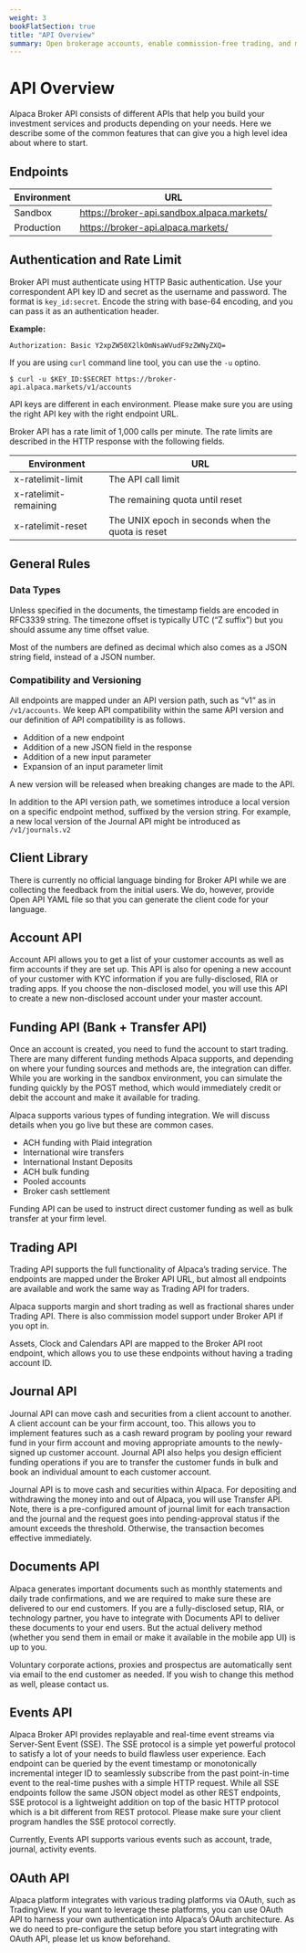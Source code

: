 ```yaml
---
weight: 3
bookFlatSection: true
title: "API Overview"
summary: Open brokerage accounts, enable commission-free trading, and manage the ongoing user experience with Alpaca Broker API
---
```


# API Overview

Alpaca Broker API consists of different APIs that help you build your investment services and products depending on your needs. Here we describe some of the common features that can give you a high level idea about where to start.

## Endpoints

| Environment | URL                                        |
| ----------- | ------------------------------------------ |
| Sandbox     | https://broker-api.sandbox.alpaca.markets/ |
| Production  | https://broker-api.alpaca.markets/         |

## Authentication and Rate Limit

Broker API must authenticate using HTTP Basic authentication. Use your
correspondent API key ID and secret as the username and password. The format is
`key_id:secret`. Encode the string with base-64 encoding, and you can pass it as
an authentication header.

**Example:**

```
Authorization: Basic Y2xpZW50X2lkOmNsaWVudF9zZWNyZXQ=
```

If you are using `curl` command line tool, you can use the `-u` optino.

```
$ curl -u $KEY_ID:$SECRET https://broker-api.alpaca.markets/v1/accounts
```

API keys are different in each environment. Please make sure you are using the right API key with the right endpoint URL.

Broker API has a rate limit of 1,000 calls per minute. The rate limits are described in the HTTP response with the following fields.

| Environment           | URL                                               |
| --------------------- | ------------------------------------------------- |
| x-ratelimit-limit     | The API call limit                                |
| x-ratelimit-remaining | The remaining quota until reset                   |
| x-ratelimit-reset     | The UNIX epoch in seconds when the quota is reset |

## General Rules

### Data Types

Unless specified in the documents, the timestamp fields are encoded in RFC3339 string. The timezone offset is typically UTC (“Z suffix”) but you should assume any time offset value.

Most of the numbers are defined as decimal which also comes as a JSON string field, instead of a JSON number.

### Compatibility and Versioning

All endpoints are mapped under an API version path, such as “v1” as in `/v1/accounts`. We keep API compatibility within the same API version and our definition of API compatibility is as follows.

- Addition of a new endpoint
- Addition of a new JSON field in the response
- Addition of a new input parameter
- Expansion of an input parameter limit

A new version will be released when breaking changes are made to the API.

In addition to the API version path, we sometimes introduce a local version on a specific endpoint method, suffixed by the version string. For example, a new local version of the Journal API might be introduced as `/v1/journals.v2`

## Client Library

There is currently no official language binding for Broker API while we are collecting the feedback from the initial users. We do, however, provide Open API YAML file so that you can generate the client code for your language.

## Account API

Account API allows you to get a list of your customer accounts as well as firm accounts if they are set up. This API is also for opening a new account of your customer with KYC information if you are fully-disclosed, RIA or trading apps. If you choose the non-disclosed model, you will use this API to create a new non-disclosed account under your master account.

## Funding API (Bank + Transfer API)

Once an account is created, you need to fund the account to start trading. There are many different funding methods Alpaca supports, and depending on where your funding sources and methods are, the integration can differ. While you are working in the sandbox environment, you can simulate the funding quickly by the POST method, which would immediately credit or debit the account and make it available for trading.

Alpaca supports various types of funding integration. We will discuss details when you go live but these are common cases.

- ACH funding with Plaid integration
- International wire transfers
- International Instant Deposits
- ACH bulk funding
- Pooled accounts
- Broker cash settlement

Funding API can be used to instruct direct customer funding as well as bulk transfer at your firm level.

## Trading API

Trading API supports the full functionality of Alpaca’s trading service. The endpoints are mapped under the Broker API URL, but almost all endpoints are available and work the same way as Trading API for traders.

Alpaca supports margin and short trading as well as fractional shares under Trading API. There is also commission model support under Broker API if you opt in.

Assets, Clock and Calendars API are mapped to the Broker API root endpoint, which allows you to use these endpoints without having a trading account ID.

## Journal API

Journal API can move cash and securities from a client account to another. A client account can be your firm account, too. This allows you to implement features such as a cash reward program by pooling your reward fund in your firm account and moving appropriate amounts to the newly-signed up customer account. Journal API also helps you design efficient funding operations if you are to transfer the customer funds in bulk and book an individual amount to each customer account.

Journal API is to move cash and securities within Alpaca. For depositing and withdrawing the money into and out of Alpaca, you will use Transfer API. Note, there is a pre-configured amount of journal limit for each transaction and the journal and the request goes into pending-approval status if the amount exceeds the threshold. Otherwise, the transaction becomes effective immediately.

## Documents API

Alpaca generates important documents such as monthly statements and daily trade confirmations, and we are required to make sure these are delivered to our end customers. If you are a fully-disclosed setup, RIA, or technology partner, you have to integrate with Documents API to deliver these documents to your end users. But the actual delivery method (whether you send them in email or make it available in the mobile app UI) is up to you.

Voluntary corporate actions, proxies and prospectus are automatically sent via email to the end customer as needed. If you wish to change this method as well, please contact us.

## Events API

Alpaca Broker API provides replayable and real-time event streams via Server-Sent Event (SSE). The SSE protocol is a simple yet powerful protocol to satisfy a lot of your needs to build flawless user experience. Each endpoint can be queried by the event timestamp or monotonically incremental integer ID to seamlessly subscribe from the past point-in-time event to the real-time pushes with a simple HTTP request. While all SSE endpoints follow the same JSON object model as other REST endpoints, SSE protocol is a lightweight addition on top of the basic HTTP protocol which is a bit different from REST protocol. Please make sure your client program handles the SSE protocol correctly.

Currently, Events API supports various events such as account, trade, journal, activity events.

## OAuth API

Alpaca platform integrates with various trading platforms via OAuth, such as TradingView. If you want to leverage these platforms, you can use OAuth API to harness your own authentication into Alpaca’s OAuth architecture. As we do need to pre-configure the setup before you start integrating with OAuth API, please let us know beforehand.

&nbsp;

